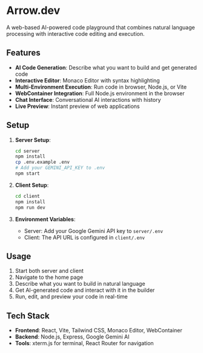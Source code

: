 # Arrow.dev

A web-based AI-powered code playground that combines natural language processing with interactive code editing and execution.

## Features

- **AI Code Generation**: Describe what you want to build and get generated code
- **Interactive Editor**: Monaco Editor with syntax highlighting
- **Multi-Environment Execution**: Run code in browser, Node.js, or Vite
- **WebContainer Integration**: Full Node.js environment in the browser
- **Chat Interface**: Conversational AI interactions with history
- **Live Preview**: Instant preview of web applications

## Setup

1. **Server Setup**:
   ```bash
   cd server
   npm install
   cp .env.example .env
   # Add your GEMINI_API_KEY to .env
   npm start
   ```

2. **Client Setup**:
   ```bash
   cd client
   npm install
   npm run dev
   ```

3. **Environment Variables**:
   - Server: Add your Google Gemini API key to `server/.env`
   - Client: The API URL is configured in `client/.env`

## Usage

1. Start both server and client
2. Navigate to the home page
3. Describe what you want to build in natural language
4. Get AI-generated code and interact with it in the builder
5. Run, edit, and preview your code in real-time

## Tech Stack

- **Frontend**: React, Vite, Tailwind CSS, Monaco Editor, WebContainer
- **Backend**: Node.js, Express, Google Gemini AI
- **Tools**: xterm.js for terminal, React Router for navigation
